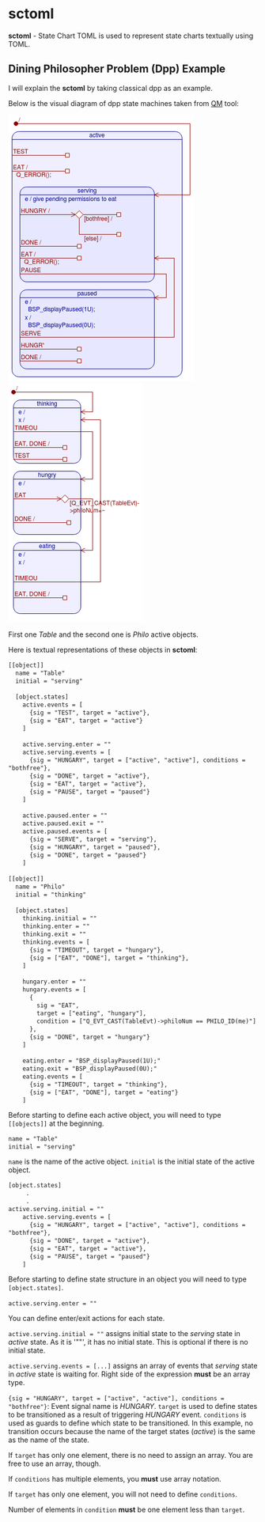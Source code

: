# sctoml

**sctoml** - State Chart TOML is used to represent state charts textually using TOML.

## Dining Philosopher Problem (Dpp) Example

I will explain the **sctoml** by taking classical dpp as an example.

Below is the visual diagram of dpp state machines taken from [QM](http://www.state-machine.com/qm/) tool:

![Table Active Object](img/Table.png)
![Philo Active Object](img/Philo.png)

First one *Table* and the second one is *Philo* active objects.

Here is textual representations of these objects in **sctoml**:

```
[[object]]
  name = "Table"
  initial = "serving"

  [object.states]
    active.events = [
      {sig = "TEST", target = "active"},
      {sig = "EAT", target = "active"}
    ]

    active.serving.enter = ""
    active.serving.events = [
      {sig = "HUNGARY", target = ["active", "active"], conditions = "bothfree"},
      {sig = "DONE", target = "active"},
      {sig = "EAT", target = "active"},
      {sig = "PAUSE", target = "paused"}
    ]

    active.paused.enter = ""
    active.paused.exit = ""
    active.paused.events = [
      {sig = "SERVE", target = "serving"},
      {sig = "HUNGARY", target = "paused"},
      {sig = "DONE", target = "paused"}
    ]

[[object]]
  name = "Philo"
  initial = "thinking"

  [object.states]
    thinking.initial = ""
    thinking.enter = ""
    thinking.exit = ""
    thinking.events = [
      {sig = "TIMEOUT", target = "hungary"},
      {sig = ["EAT", "DONE"], target = "thinking"},
    ]

    hungary.enter = ""
    hungary.events = [
      {
        sig = "EAT",
        target = ["eating", "hungary"],
        condition = ["Q_EVT_CAST(TableEvt)->philoNum == PHILO_ID(me)"]
      },
      {sig = "DONE", target = "hungary"}
    ]

    eating.enter = "BSP_displayPaused(1U);"
    eating.exit = "BSP_displayPaused(0U);"
    eating.events = [
      {sig = "TIMEOUT", target = "thinking"},
      {sig = ["EAT", "DONE"], target = "eating"}
    ]
```

Before starting to define each active object, you will need to type `[[objects]]` at the beginning.

```
name = "Table"
initial = "serving"
```

`name` is the name of the active object.
`initial` is the initial state of the active object.

```
[object.states]
     .
     .
active.serving.initial = ""
    active.serving.events = [
      {sig = "HUNGARY", target = ["active", "active"], conditions = "bothfree"},
      {sig = "DONE", target = "active"},
      {sig = "EAT", target = "active"},
      {sig = "PAUSE", target = "paused"}
    ]
```

Before starting to define state structure in an object you will need to type `[object.states]`.

`active.serving.enter = ""`

You can define enter/exit actions for each state.

`active.serving.initial = ""` assigns initial state to the *serving* state in *active* state. As it is '""', it has no initial state. This is optional if there is no initial state.

`active.serving.events = [...]` assigns an array of events that *serving* state in *active* state is waiting for. Right side of the expression **must** be an array type.

`{sig = "HUNGARY", target = ["active", "active"], conditions = "bothfree"}`:
Event signal name is *HUNGARY*. `target` is used to define states to be transitioned as a result of triggering *HUNGARY* event. `conditions` is used as guards to define which state to be transitioned. In this example, no transition occurs because the name of the target states (*active*) is the same as the name of the state.

If `target` has only one element, there is no need to assign an array. You are free to use an array, though.

If `conditions` has multiple elements, you **must** use array notation.

If `target` has only one element, you will not need to define `conditions`.

Number of elements in `condition` **must** be one element less than `target`.
